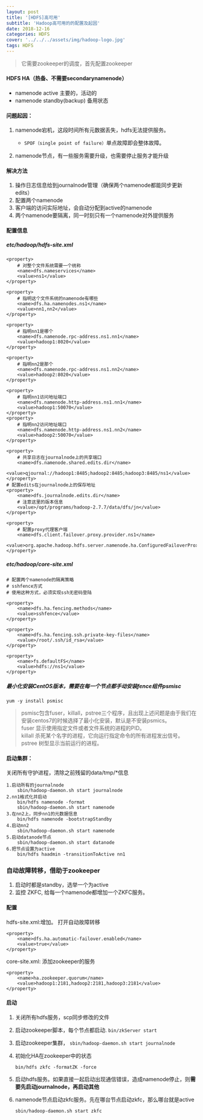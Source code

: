 ```yaml
---
layout: post
title: '[HDFS]高可用'
subtitle: 'Hadoop高可用的的配置及起因'
date: 2018-12-16
categories: HDFS
cover: '../../../assets/img/hadoop-logo.jpg'
tags: HDFS
---
```


>  它需要zookeeper的调度，首先配置zookeeper

#### HDFS HA（热备、不需要secondarynamenode）  
- namenode active 主要的，活动的
- namenode standby(backup) 备用状态

#### 问题起因：
1. namenode宕机，这段时间所有元数据丢失，hdfs无法提供服务。  
   - `SPOF（single point of failure）`单点故障即会整体故障。

2. namenode节点，有一些服务需要升级，也需要停止服务才能升级

#### 解决方法
1. 操作日志信息给到journalnode管理（确保两个namenode都能同步更新edits）
2. 配置两个namenode
3. 客户端的访问实际地址，会自动分配到active的namenode
4. 两个namenode要隔离，同一时刻只有一个namenode对外提供服务


#### 配置信息

##### etc/hadoop/hdfs-site.xml
```
<property>
	# 对整个文件系统需要一个统称
	<name>dfs.nameservices</name>
	<value>ns1</value>
</property>

<property>
	# 指明这个文件系统的namenode有哪些
	<name>dfs.ha.namenodes.ns1</name>
	<value>nn1,nn2</value>
</property>

<property>
	# 指明nn1是哪个
	<name>dfs.namenode.rpc-address.ns1.nn1</name>
	<value>hadoop1:8020</value>
</property>

<property>
	# 指明nn2是那个
	<name>dfs.namenode.rpc-address.ns1.nn2</name>
	<value>hadoop2:8020</value>
</property>

<property>
	# 指明nn1访问地址端口
	<name>dfs.namenode.http-address.ns1.nn1</name>
	<value>hadoop1:50070</value>
</property>
<property>
	# 指明nn2访问地址端口
	<name>dfs.namenode.http-address.ns1.nn2</name>
	<value>hadoop2:50070</value>
</property>

<property>
	# 共享日志在journalnode上的共享端口
	<name>dfs.namenode.shared.edits.dir</name>
	<value>qjournal://hadoop1:8485;hadoop2:8485;hadoop3:8485/ns1</value>
</property>
# 配置edits在journalnode上的保存地址
<property>
	<name>dfs.journalnode.edits.dir</name>
	# 注意这里的版本信息
	<value>/opt/programs/hadoop-2.7.7/data/dfs/jn</value>
</property>

<property>
	# 配置proxy代理客户端
	<name>dfs.client.failover.proxy.provider.ns1</name>
	<value>org.apache.hadoop.hdfs.server.namenode.ha.ConfiguredFailoverProxyProvider</value>
</property>
```

##### etc/hadoop/core-site.xml

```
# 配置两个namenode的隔离策略
# sshfence方式
# 使用这种方式，必须实现ssh无密码登陆

<property>
	<name>dfs.ha.fencing.methods</name>
	<value>sshfence</value>
</property>

<property>
	<name>dfs.ha.fencing.ssh.private-key-files</name>
	<value>/root/.ssh/id_rsa</value>
</property>

<property>
    <name>fs.defaultFS</name>
    <value>hdfs://ns1</value>
</property>

```

##### 最小化安装CentOS版本，需要在每一个节点都手动安装fence组件psmisc
```
yum -y install psmisc  
```

> psmisc包含fuser，killall，pstree三个程序，且出现上述问题是由于我们在安装centos7的时候选择了最小化安装，默认是不安装psmics。  
fuser 显示使用指定文件或者文件系统的进程的PID。  
killall 杀死某个名字的进程，它向运行指定命令的所有进程发出信号。  
pstree 树型显示当前运行的进程。


#### 启动集群：

关闭所有守护进程，清除之前残留的data/tmp/*信息

```
1.启动所有的journalnode
    sbin/hadoop-daemon.sh start journalnode
2.nn1格式化并启动
    bin/hdfs namenode -format
    sbin/hadoop-daemon.sh start namenode
3.在nn2上，同步nn1的元数据信息
    bin/hdfs namenode -bootstrapStandby
4.启动nn2
    sbin/hadoop-daemon.sh start namenode
5.启动datanode节点
    sbin/hadoop-daemon.sh start datanode
6.把节点设置为active
    bin/hdfs haadmin -transitionToActive nn1
```

### 自动故障转移，借助于zookeeper
1. 启动时都是standby，选举一个为active
2. 监控 ZKFC, 给每一个namenode都增加一个ZKFC服务。

#### 配置

hdfs-site.xml:增加。 打开自动故障转移
```
<property>
	<name>dfs.ha.automatic-failover.enabled</name>
	<value>true</value>
</property>
```

core-site.xml: 添加zookeeper的服务
```
<property>
	<name>ha.zookeeper.quorum</name>
	<value>hadoop1:2181,hadoop2:2181,hadoop3:2181</value>
</property>
```

#### 启动
1. 关闭所有hdfs服务，scp同步修改的文件
2. 启动zookeeper脚本，每个节点都启动. `bin/zkServer start`
2. 启动zookeeper集群， `sbin/hadoop-daemon.sh start journalnode`
3. 初始化HA在zookeeper中的状态

	`bin/hdfs zkfc -formatZK -force`
4. 启动hdfs服务。如果直接一起启动出现通信错误，造成namenode停止，则**需要先启动journalnode，再启动其他**

5. namenode节点启动zkfc服务。先在哪台节点启动zkfc，那么哪台就是active

   `sbin/hadoop-daemon.sh start zkfc`


